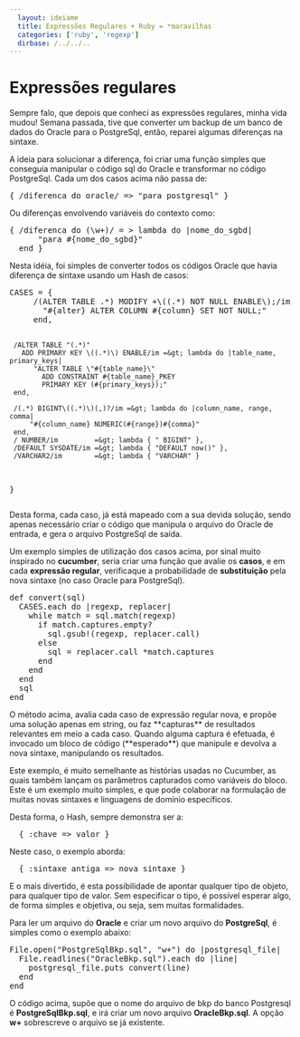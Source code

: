 ```yaml
---
  layout: ideiame
  title: Expressões Regulares + Ruby = *maravilhas 
  categories: ['ruby', 'regexp']
  dirbase: /../../..
---
```


# Expressões regulares

Sempre falo, que depois que conheci as expressões regulares, minha vida mudou! Semana passada, tive que converter um backup de um banco de dados do Oracle para o PostgreSql, então, reparei algumas diferenças na sintaxe.


A ideia para solucionar a diferença, foi criar uma função simples que conseguia manipular o código sql do Oracle e transformar no código PostgreSql. Cada um dos casos acima não passa de:

<div><pre class="prettyprint">
{ /diferenca do oracle/ =&gt; "para postgresql" }
</pre></div>

Ou diferenças envolvendo variáveis do contexto como:

<div><pre class="prettyprint">
{ /diferenca do (\w+)/ = &gt; lambda do |nome_do_sgbd|
      "para #{nome_do_sgbd}"
  end }
</pre></div>

Nesta idéia, foi simples de converter todos os códigos Oracle que havia diferença de sintaxe usando um Hash de casos:

<div><pre class="prettyprint">
CASES = { 
     /(ALTER TABLE .*) MODIFY +\((.*) NOT NULL ENABLE\);/im =&gt; lambda do |alter, column|
       "#{alter} ALTER COLUMN #{column} SET NOT NULL;"
     end,

     /ALTER TABLE "(.*)" 
       ADD PRIMARY KEY \((.*)\) ENABLE/im =&gt; lambda do |table_name, primary_keys| 
          "ALTER TABLE \"#{table_name}\" 
            ADD CONSTRAINT #{table_name}_PKEY 
            PRIMARY KEY (#{primary_keys});"
     end,

     /(.*) BIGINT\((.*)\)(,)?/im =&gt; lambda do |column_name, range, comma|
         "#{column_name} NUMERIC(#{range})#{comma}"
     end,
     / NUMBER/im         =&gt; lambda { " BIGINT" },
     /DEFAULT SYSDATE/im =&gt; lambda { "DEFAULT now()" },
     /VARCHAR2/im        =&gt; lambda { "VARCHAR" }
}
</pre></div>

Desta forma, cada caso, já está mapeado com a sua devida solução, sendo apenas necessário criar o código que manipula o arquivo do Oracle de entrada, e gera o arquivo PostgreSql de saída.

Um exemplo simples de utilização dos casos acima, por sinal muito inspirado no **cucumber**, seria criar uma função que avalie os **casos**, e em cada **expressão regular**, verificaque a probabilidade de **substituição** pela nova sintaxe (no caso Oracle para PostgreSql).

<div><pre class="prettyprint">
def convert(sql)
  CASES.each do |regexp, replacer|
    while match = sql.match(regexp)
      if match.captures.empty?
        sql.gsub!(regexp, replacer.call)
      else
        sql = replacer.call *match.captures
      end
    end
  end
  sql
end
</pre></div>
O método acima, avalia cada caso de expressão regular nova, e propõe uma solução apenas em string, ou faz **capturas** de resultados relevantes em meio a cada caso. Quando alguma captura é efetuada, é invocado um bloco de código (**esperado**) que manipule e devolva a nova sintaxe, manipulando os resultados.

Este exemplo, é muito semelhante as histórias usadas no Cucumber, as quais também lançam os parâmetros capturados como variáveis do bloco. Este é um exemplo muito simples, e que pode colaborar na formulação de muitas novas sintaxes e linguagens de domínio específicos.

Desta forma, o Hash, sempre demonstra ser a:

<div><pre class="prettyprint">
  { :chave => valor }
</pre></div>

Neste caso, o exemplo aborda: 

<div><pre class="prettyprint">
  { :sintaxe_antiga => nova_sintaxe }
</pre></div>

E o mais divertido, é esta possibilidade de apontar qualquer tipo de objeto, para qualquer tipo de valor. Sem especificar o tipo, é possível esperar algo, de forma simples e objetiva, ou seja, sem muitas formalidades.

Para ler um arquivo do **Oracle** e criar um novo arquivo do **PostgreSql**, é simples como o exemplo abaixo:

<div><pre class="prettyprint">
File.open("PostgreSqlBkp.sql", "w+") do |postgresql_file|
  File.readlines("OracleBkp.sql").each do |line|
    postgresql_file.puts convert(line)
  end
end
</pre></div>

O código acima, supõe que o nome do arquivo de bkp do banco Postgresql é **PostgreSqlBkp.sql**, e irá criar um novo arquivo **OracleBkp.sql**. A opção **w+** sobrescreve o arquivo se já existente.
